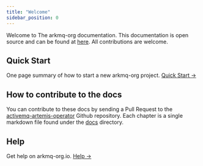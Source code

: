 ```yaml
---
title: "Welcome"
sidebar_position: 0
---
```


Welcome to The arkmq-org documentation. This documentation is open source and can be found at [here](https://github.com/arkmq-org/activemq-artemis-operator/tree/main/docs). All contributions are welcome.

## Quick Start

One page summary of how to start a new arkmq-org project. [Quick Start →](getting-started/001-quick-start.md)

## How to contribute to the docs

You can contribute to these docs by sending a Pull Request to the [activemq-artemis-operator](https://github.com/arkmq-org/activemq-artemis-operator) Github repository.
Each chapter is a single markdown file found under the [docs](https://github.com/arkmq-org/activemq-artemis-operator/tree/main/docs) directory.

## Help

Get help on arkmq-org.io. [Help →](help/index.md)